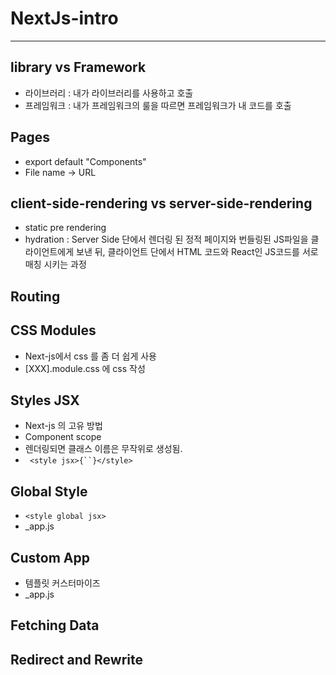 # NextJs-intro

---

## library vs Framework

- 라이브러리 : 내가 라이브러리를 사용하고 호출
- 프레임워크 : 내가 프레임워크의 룰을 따르면 프레임워크가 내 코드를 호출

## Pages

- export default "Components"
- File name -> URL

## client-side-rendering vs server-side-rendering

- static pre rendering
- hydration : Server Side 단에서 렌더링 된 정적 페이지와 번들링된 JS파일을 클라이언트에게 보낸 뒤, 클라이언트 단에서 HTML 코드와 React인 JS코드를 서로 매칭 시키는 과정

## Routing

## CSS Modules

- Next-js에서 css 를 좀 더 쉽게 사용
- [XXX].module.css 에 css 작성

## Styles JSX

- Next-js 의 고유 방법
- Component scope
- 렌더링되면 클래스 이름은 무작위로 생성됨.
- ` <style jsx>{``}</style>`

## Global Style

- `<style global jsx>`
- \_app.js

## Custom App

- 템플릿 커스터마이즈
- \_app.js

## Fetching Data

## Redirect and Rewrite
